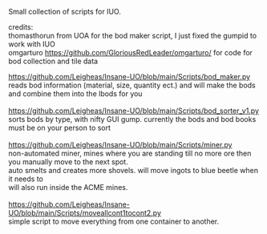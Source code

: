 Small collection of scripts for IUO.

credits:<br>
thomasthorun from UOA for the bod maker script, I just fixed the gumpid to work with IUO<br>
omgarturo https://github.com/GloriousRedLeader/omgarturo/ for code for bod collection and tile data 

https://github.com/Leigheas/Insane-UO/blob/main/Scripts/bod_maker.py<br>
reads bod information (material, size, quantity ect.) and will make the bods and combine them into the lbods for you<br>
<br>
https://github.com/Leigheas/Insane-UO/blob/main/Scripts/bod_sorter_v1.py<br>
sorts bods by type, with nifty GUI gump. currently the bods and bod books must be on your person to sort<br>
<br>
https://github.com/Leigheas/Insane-UO/blob/main/Scripts/miner.py<br>
non-automated miner, mines where you are standing till no more ore then you manually move to the next spot.<br> 
auto smelts and creates more shovels. will move ingots to blue beetle when it needs to<br>
will also run inside the ACME mines.<br>
<br>
https://github.com/Leigheas/Insane-UO/blob/main/Scripts/moveallcont1tocont2.py<br>
simple script to move everything from one container to another.<br>
